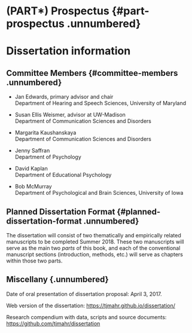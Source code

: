 
(PART\*) Prospectus {#part-prospectus .unnumbered}
========================================================================

Dissertation information
========================================================================

Committee Members {#committee-members .unnumbered}
------------------------------------------------------------------------

  - Jan Edwards, primary advisor and chair  \
    Department of Hearing and Speech Sciences, University of Maryland
    
  - Susan Ellis Weismer, advisor at UW-Madison  \
    Department of Communication Sciences and Disorders
    
  - Margarita Kaushanskaya  \
    Department of Communication Sciences and Disorders
    
  - Jenny Saffran   \
    Department of Psychology
  
  - David Kaplan   \
    Department of Educational Psychology
  
  - Bob McMurray  \
    Department of Psychological and Brain Sciences, University of Iowa


Planned Dissertation Format {#planned-dissertation-format .unnumbered}
------------------------------------------------------------------------

The dissertation will consist of two thematically and empirically
related manuscripts to be completed Summer 2018. These two manuscripts
will serve as the main two *parts* of this book, and each of the conventional
manuscript sections (introduction, methods, etc.) will serve as chapters
within those two parts. 

Miscellany {.unnumbered}
------------------------------------------------------------------------

Date of oral presentation of dissertation proposal: April 3, 2017.

Web version of the dissertation:
<https://tjmahr.github.io/dissertation/>

Research compendium with data, scripts and source documents:
<https://github.com/tjmahr/dissertation>



